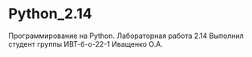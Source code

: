 # Python_2.14
Программирование на Python. Лабораторная работа 2.14
Выполнил студент группы ИВТ-б-о-22-1 Иващенко О.А.